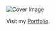 ![Cover Image](https://res.cloudinary.com/dws2yfkqq/image/upload/v1594911933/bhavesh_1_pq1yis.png)

Visit my [Portfolio](bhaveshkasturi.netlify.app).
